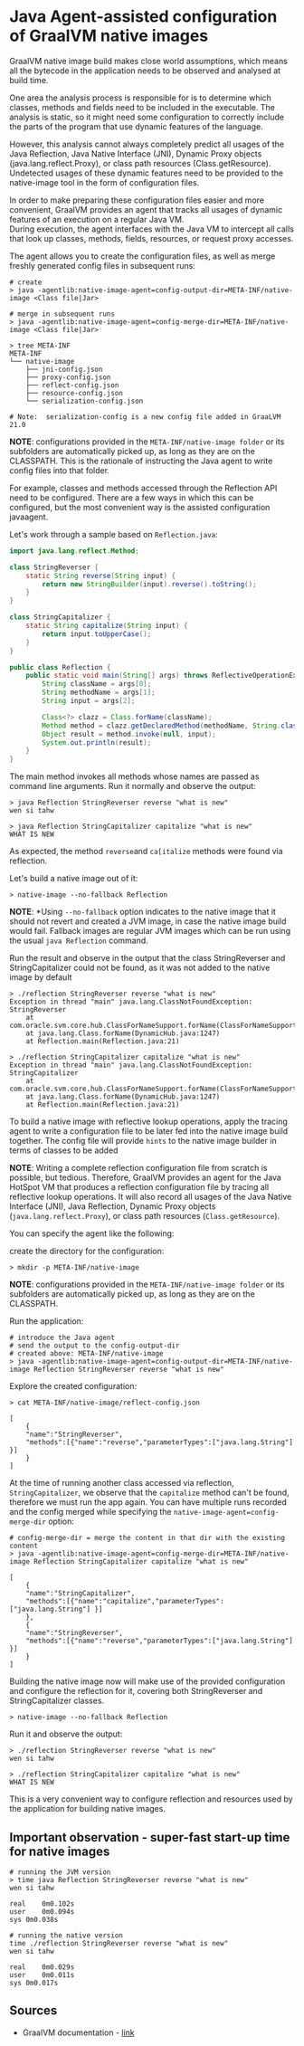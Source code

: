 # Java Agent-assisted configuration of GraalVM native images

GraalVM native image build makes close world assumptions, which means all the bytecode in the application needs to be observed and analysed at build time.

One area the analysis process is responsible for is to determine which classes, methods and fields need to be included in the executable. The analysis is static, so it might need some configuration to correctly include the parts of the program that use dynamic features of the language.

However, this analysis cannot always completely predict all usages of the Java Reflection, Java Native Interface (JNI), 
Dynamic Proxy objects (java.lang.reflect.Proxy), or class path resources (Class.getResource). 
Undetected usages of these dynamic features need to be provided to the native-image tool in the form of configuration files.

In order to make preparing these configuration files easier and more convenient, GraalVM provides an agent that tracks all usages of dynamic features of an execution on a regular Java VM. 
<br>During execution, the agent interfaces with the Java VM to intercept all calls that look up classes, methods, fields, resources, or request proxy accesses.

The agent allows you to create the configuration files, as well as merge freshly generated config files in subsequent runs:
```shell
# create
> java -agentlib:native-image-agent=config-output-dir=META-INF/native-image <Class file|Jar>

# merge in subsequent runs
> java -agentlib:native-image-agent=config-merge-dir=META-INF/native-image <Class file|Jar>

> tree META-INF
META-INF
└── native-image
    ├── jni-config.json
    ├── proxy-config.json
    ├── reflect-config.json
    ├── resource-config.json
    └── serialization-config.json

# Note:  serialization-config is a new config file added in GraaLVM 21.0
```
**NOTE**: configurations provided in the `META-INF/native-image folder` or its subfolders are automatically picked up, as long as they are on the CLASSPATH. This is the rationale of instructing the Java agent to write config files into that folder.

For example, classes and methods accessed through the Reflection API need to be configured. There are a few ways in which this can be configured, but the most convenient way is the assisted configuration javaagent.

Let's work through a sample based on `Reflection.java`:
```java
import java.lang.reflect.Method;

class StringReverser {
    static String reverse(String input) {
        return new StringBuilder(input).reverse().toString();
    }
}

class StringCapitalizer {
    static String capitalize(String input) {
        return input.toUpperCase();
    }
}

public class Reflection {
    public static void main(String[] args) throws ReflectiveOperationException {
        String className = args[0];
        String methodName = args[1];
        String input = args[2];

        Class<?> clazz = Class.forName(className);
        Method method = clazz.getDeclaredMethod(methodName, String.class);
        Object result = method.invoke(null, input);
        System.out.println(result);
    }
}
```

The main method invokes all methods whose names are passed as command line arguments. Run it normally and observe the output:
```shell
> java Reflection StringReverser reverse "what is new"
wen si tahw

> java Reflection StringCapitalizer capitalize "what is new"
WHAT IS NEW
```

As expected, the method `reverse`and `ca[italize` methods were found via reflection.

Let's build a native image out of it:
```shell
> native-image --no-fallback Reflection
```

**NOTE**: *Using `--no-fallback` option indicates to the native image that it should not revert and created a JVM image, in case the native image build would fail. Fallback images are regular JVM images which can be run using the usual `java Reflection` command. 

Run the result and observe in the output that the class StringReverser and StringCapitalizer could not be found, as it was not added to the native image by default
```shell
> ./reflection StringReverser reverse "what is new"
Exception in thread "main" java.lang.ClassNotFoundException: StringReverser
	at com.oracle.svm.core.hub.ClassForNameSupport.forName(ClassForNameSupport.java:60)
	at java.lang.Class.forName(DynamicHub.java:1247)
	at Reflection.main(Reflection.java:21)

> ./reflection StringCapitalizer capitalize "what is new"	
Exception in thread "main" java.lang.ClassNotFoundException: StringCapitalizer
	at com.oracle.svm.core.hub.ClassForNameSupport.forName(ClassForNameSupport.java:60)
	at java.lang.Class.forName(DynamicHub.java:1247)
	at Reflection.main(Reflection.java:21)	
```

To build a native image with reflective lookup operations, apply the tracing agent to write a configuration file to be later fed into the native image build together. The config file will provide `hints` to the native image builder in terms of classes to be added 

**NOTE**: Writing a complete reflection configuration file from scratch is possible, but tedious.
Therefore, GraalVM provides an agent for the Java HotSpot VM that produces a reflection configuration file by tracing all reflective lookup operations.
It will also record all usages of the Java Native Interface (JNI), Java Reflection, Dynamic Proxy objects (`java.lang.reflect.Proxy`), or class path resources (`Class.getResource`).

You can specify the agent like the following:

create the directory for the configuration:
```shell
> mkdir -p META-INF/native-image
```

**NOTE**: configurations provided in the `META-INF/native-image folder` or its subfolders are automatically picked up, as long as they are on the CLASSPATH.

Run the application:
```shell
# introduce the Java agent
# send the output to the config-output-dir
# created above: META-INF/native-image
> java -agentlib:native-image-agent=config-output-dir=META-INF/native-image Reflection StringReverser reverse "what is new"
```

Explore the created configuration:

```shell
> cat META-INF/native-image/reflect-config.json

[
    {
    "name":"StringReverser",
    "methods":[{"name":"reverse","parameterTypes":["java.lang.String"] }]
    }
]
```

At the time of running another class accessed via reflection, `StringCapitalizer`, we observe that the `capitalize` method can't be found, therefore we must run the app again. 
You can have multiple runs recorded and the config merged while specifying the `native-image-agent=config-merge-dir` option:

```shell
# config-merge-dir = merge the content in that dir with the existing content
> java -agentlib:native-image-agent=config-merge-dir=META-INF/native-image Reflection StringCapitalizer capitalize "what is new"

[
    {
    "name":"StringCapitalizer",
    "methods":[{"name":"capitalize","parameterTypes":["java.lang.String"] }]
    },
    {
    "name":"StringReverser",
    "methods":[{"name":"reverse","parameterTypes":["java.lang.String"] }]
    }
]
```

Building the native image now will make use of the provided configuration and configure the reflection for it, covering both StringReverser and StringCapitalizer classes.
```shell
> native-image --no-fallback Reflection
```

Run it and observe the output:
```shell
> ./reflection StringReverser reverse "what is new"
wen si tahw

> ./reflection StringCapitalizer capitalize "what is new"
WHAT IS NEW
```

This is a very convenient way to configure reflection and resources used by the application for building native images.

## Important observation - super-fast start-up time for native images
```shell
# running the JVM version
> time java Reflection StringReverser reverse "what is new"
wen si tahw

real	0m0.102s
user	0m0.094s
sys	0m0.038s

# running the native version
time ./reflection StringReverser reverse "what is new"
wen si tahw

real	0m0.029s
user	0m0.011s
sys	0m0.017s
```


## Sources
* GraalVM documentation - [link](https://www.graalvm.org/reference-manual/native-image/BuildConfiguration/#assisted-configuration-of-native-image-builds) 